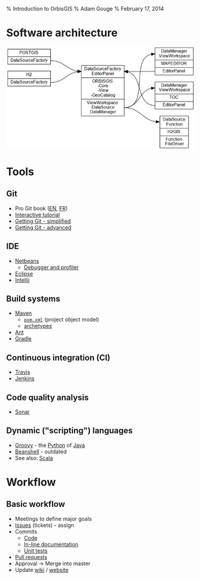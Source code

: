 % Introduction to OrbisGIS
% Adam Gouge
% February 17, 2014

# Software architecture

![OSGi](osgi.png)

# Tools

## Git

* Pro Git book ([EN](http://git-scm.com/book), [FR](http://git-scm.com/book/fr))
* [Interactive tutorial](http://try.github.io)
* [Getting Git - simplified](https://dbrgn.ch/slides/20130207_getting_git)
* [Getting Git - advanced](http://www.slideshare.net/chacon/getting-git)

## IDE

* [Netbeans](https://netbeans.org)
    * [Debugger and profiler](https://netbeans.org/features/java/debugger.html)
* [Eclipse](https://www.eclipse.org)
* [Intellij](https://www.eclipse.org)

## Build systems

* [Maven](http://maven.apache.org)
    * [`pom.xml`](https://github.com/irstv/H2GIS/blob/master/pom.xml) (project object model)
    * [archetypes](https://github.com/irstv/orbisgis-plugin-archetype)
* [Ant](http://ant.apache.org)
* [Gradle](http://www.gradle.org)

## Continuous integration (CI)

* [Travis](https://travis-ci.org)
* [Jenkins](http://jenkins.orbisgis.org)

## Code quality analysis

* [Sonar](http://sonar.orbisgis.org)

## Dynamic ("scripting") languages

* [Groovy](http://groovy.codehaus.org) - the [Python](http://www.python.org) of [Java](https://www.java.com/en)
* [Beanshell](http://www.beanshell.org) - outdated
* See also: [Scala](http://www.scala-lang.org)

# Workflow

## Basic workflow

* Meetings to define major goals
* [Issues](https://github.com/irstv/h2gis/issues?state=open) (tickets) - assign
* Commits
    * [Code](https://github.com/irstv/H2GIS/network)
    * [In-line documentation](http://javadoc.orbisgis.org/latest/h2gis/classes.html)
    * [Unit tests](http://sonar.orbisgis.org/dashboard/index/2649)
* [Pull requests](https://github.com/irstv/h2gis/pulls)
* Approval -> Merge into master
* Update [wiki](https://github.com/irstv/orbisgis/wiki) / [website](http://www.h2gis.org/)
